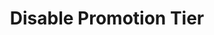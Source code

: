 ---
title: Disable Promotion Tier
type: endpoint
category: 639ba2628407100061f5faac
slug: disable-promotion-tier
parentDoc: 639ba2658407100061f5fab0
hidden: false
order: 9
---